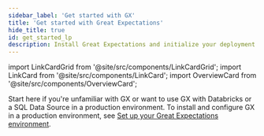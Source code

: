 ```yaml
---
sidebar_label: 'Get started with GX'
title: 'Get started with Great Expectations'
hide_title: true
id: get_started_lp
description: Install Great Expectations and initialize your deployment.
---
```


import LinkCardGrid from '@site/src/components/LinkCardGrid';
import LinkCard from '@site/src/components/LinkCard';
import OverviewCard from '@site/src/components/OverviewCard';

<OverviewCard title={frontMatter.title}>
  Start here if you're unfamiliar with GX or want to use GX with Databricks or a SQL Data Source in a production environment. To install and configure GX in a production environment, see <a href="/docs/oss/guides/setup/setup_overview_lp">Set up your Great Expectations environment</a>.
</OverviewCard>


<LinkCardGrid>
  <LinkCard topIcon label="Quickstart" description="Install GX, connect to sample data, build your first Expectation, validate data, and review the validation results" to="/oss/tutorials/quickstart/" icon="/img/test_icon.svg" />
  <LinkCard topIcon label="GX overview" description="An overview of GX for new users and those looking for an understanding of its components and its primary workflows" to="/reference/learn/conceptual_guides/gx_overview" icon="/img/overview_icon.svg" />
  <LinkCard topIcon label="Get started with GX and Databricks" description="Learn how you can use GX with Databricks in a production environment" to="/oss/tutorials/getting_started/how_to_use_great_expectations_in_databricks" icon="/img/databricks_icon.svg" />
  <LinkCard topIcon label="Get Started with GX and SQL" description="Learn how you can use GX with a SQL Data Source in a production environment" to="/oss/tutorials/getting_started/how_to_use_great_expectations_with_sql" icon="/img/sql_icon.svg" />
</LinkCardGrid>
